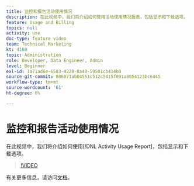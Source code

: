 ```yaml
---
title: 监控和报告活动使用情况
description: 在此视频中，我们将介绍如何使用活动使用情况报表，包括显示和下载选项。
feature: Usage and Billing
topics: null
activity: use
doc-type: feature video
team: Technical Marketing
kt: 4168
topic: Administration
role: Developer, Data Engineer, Admin
level: Beginner
exl-id: 1a71ad6e-6583-4228-8a40-59501cb414b0
source-git-commit: 086071ab04551c512c5415f091a8054123bc6445
workflow-type: tm+mt
source-wordcount: '61'
ht-degree: 0%

---
```


# 监控和报告活动使用情况

在此视频中，我们将介绍如何使用[!DNL Activity Usage Report]，包括显示和下载选项。

>[!VIDEO](https://video.tv.adobe.com/v/31443/?quality=12)

有关更多信息，请访问[文档](https://experienceleague.adobe.com/docs/audience-manager/user-guide/features/administration/activity-usage-reporting.html)。
